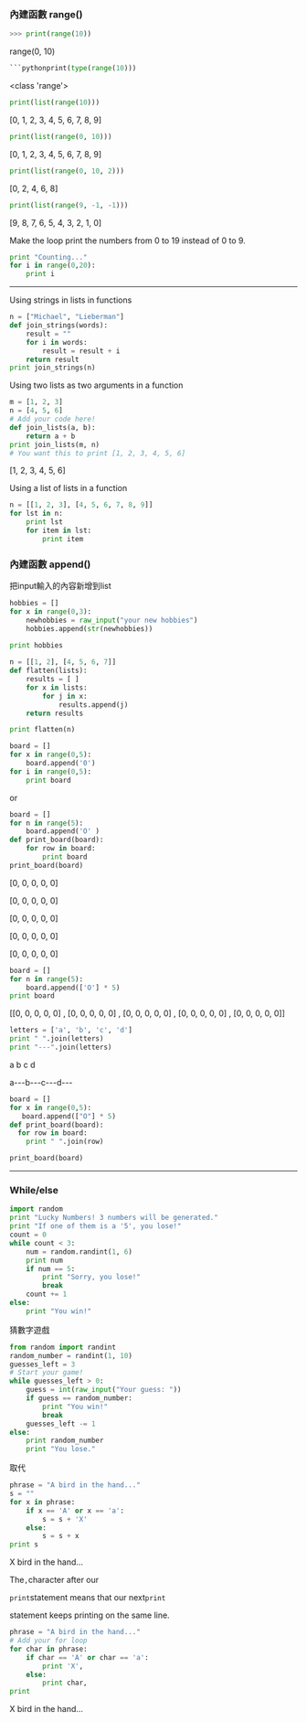 ### 內建函數 range\(\)

```python
>>> print(range(10))
```

range\(0, 10\)

```python
```pythonprint(type(range(10)))
```

&lt;class 'range'&gt;

```python
print(list(range(10)))
```

\[0, 1, 2, 3, 4, 5, 6, 7, 8, 9\]

```python
print(list(range(0, 10)))
```

\[0, 1, 2, 3, 4, 5, 6, 7, 8, 9\]

```python
print(list(range(0, 10, 2)))
```

\[0, 2, 4, 6, 8\]

```python
print(list(range(9, -1, -1)))
```

\[9, 8, 7, 6, 5, 4, 3, 2, 1, 0\]



Make the loop print the numbers from 0 to 19 instead of 0 to 9.

```python
print "Counting..."
for i in range(0,20):
    print i
```

---

Using strings in lists in functions

```py
n = ["Michael", "Lieberman"]
def join_strings(words):
    result = ""
    for i in words:
        result = result + i
    return result
print join_strings(n)
```

Using two lists as two arguments in a function

```python
m = [1, 2, 3]
n = [4, 5, 6]
# Add your code here!
def join_lists(a, b):
    return a + b
print join_lists(m, n)
# You want this to print [1, 2, 3, 4, 5, 6]
```

\[1,  2,  3,  4,  5,  6\]

Using a list of lists in a function

```python
n = [[1, 2, 3], [4, 5, 6, 7, 8, 9]]
for lst in n:
    print lst
    for item in lst:
        print item
```

### 內建函數 append\(\)

把input輸入的內容新增到list

```py
hobbies = []
for x in range(0,3):
    newhobbies = raw_input("your new hobbies")
    hobbies.append(str(newhobbies))
    
print hobbies
```



```python
n = [[1, 2], [4, 5, 6, 7]]
def flatten(lists):
    results = [ ]
    for x in lists:
        for j in x:
            results.append(j)
    return results

print flatten(n)
```

```python
board = []
for x in range(0,5):
    board.append('0')
for i in range(0,5):
    print board
```

or

```python
board = []
for n in range(5):
    board.append('O' )
def print_board(board):
    for row in board:
        print board
print_board(board)
```

\[0,  0,  0,  0,  0\]

\[0,  0,  0,  0,  0\]

\[0,  0,  0,  0,  0\]

\[0,  0,  0,  0,  0\]

\[0,  0,  0,  0,  0\]

```python
board = []
for n in range(5):
    board.append(['O'] * 5)
print board
```

\[\[0,  0,  0,  0,  0\] , \[0,  0,  0,  0,  0\] , \[0,  0,  0,  0,  0\] , \[0,  0,  0,  0,  0\] , \[0,  0,  0,  0,  0\]\]

```python
letters = ['a', 'b', 'c', 'd']
print " ".join(letters)
print "---".join(letters)
```

a b c d

a---b---c---d---

```python
board = []
for x in range(0,5):
   board.append(["O"] * 5)
def print_board(board):
  for row in board:
    print " ".join(row)

print_board(board)
```

---

### While/else

```python
import random
print "Lucky Numbers! 3 numbers will be generated."
print "If one of them is a '5', you lose!"
count = 0
while count < 3:
    num = random.randint(1, 6)
    print num
    if num == 5:
        print "Sorry, you lose!"
        break
    count += 1
else:
    print "You win!"
```



猜數字遊戲

```python
from random import randint
random_number = randint(1, 10)
guesses_left = 3
# Start your game!
while guesses_left > 0:
    guess = int(raw_input("Your guess: "))
    if guess == random_number:
        print "You win!"
        break
    guesses_left -= 1
else:
    print random_number
    print "You lose."
```



取代

```python
phrase = "A bird in the hand..."
s = ""
for x in phrase:
    if x == 'A' or x == 'a':
        s = s + 'X'
    else:
        s = s + x
print s
```

X bird in the hand...



The`,`character after our

`print`statement means that our next`print`

statement keeps printing on the same line.

```python
phrase = "A bird in the hand..."
# Add your for loop
for char in phrase:
    if char == 'A' or char == 'a':
        print 'X',
    else:
        print char,
print
```

X bird in the hand...





